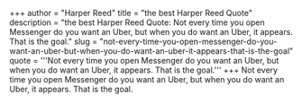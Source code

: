 +++
author = "Harper Reed"
title = "the best Harper Reed Quote"
description = "the best Harper Reed Quote: Not every time you open Messenger do you want an Uber, but when you do want an Uber, it appears. That is the goal."
slug = "not-every-time-you-open-messenger-do-you-want-an-uber-but-when-you-do-want-an-uber-it-appears-that-is-the-goal"
quote = '''Not every time you open Messenger do you want an Uber, but when you do want an Uber, it appears. That is the goal.'''
+++
Not every time you open Messenger do you want an Uber, but when you do want an Uber, it appears. That is the goal.
